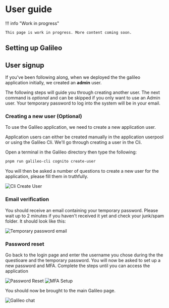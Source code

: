 # User guide

!!! info "Work in progress"

    This page is work in progress. More content coming soon.

## Setting up Galileo

## User signup

If you've been following along, when we deployed the the galileo application initially, we created an **admin** user.

The following steps will guide you through creating another user. The next command is _optional_ and can be skipped if you only want to use an Admin user. Your temporary password to log into the system will be in your email.

### Creating a new user (Optional)

To use the Galileo application, we need to create a new application user.

Application users can either be created manually in the application userpool or using the Galileo Cli. We'll go through creating a user in the Cli.

Open a terminal in the Galileo directory then type the following:

```bash
pnpm run galileo-cli cognito create-user
```

You will then be asked a number of questions to create a new user for the application, please fill them in truthfully.

![Cli Create User](/static/images/cli-create-user.png)

### Email verification

You should receive an email containing your temporary password. Please wait up to 2 minutes if you haven't received it yet and check your junk/spam folder. It should look like this:

![Temporary password email](/static/images/temporary-password-email.png)

### Password reset

Go back to the login page and enter the username you chose during the the questioare and the temporary password. You will now be asked to set up a new password and MFA. Complete the steps until you can access the application

![Password Reset](/static/images/password-reset.png)
![MFA Setup](/static/images/mfa-setup.png)

You should now be brought to the main Galileo page.

![Galileo chat](/static/images/galileo-chat.png)
